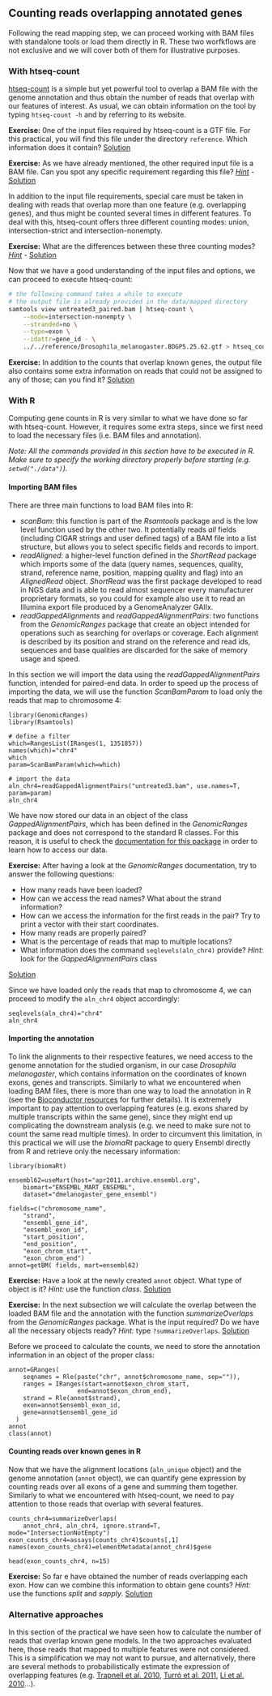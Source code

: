 ## Counting reads overlapping annotated genes
Following the read mapping step, we can proceed working with BAM files with standalone tools or load them directly in R. These two worfkflows are not exclusive and we will cover both of them for illustrative purposes.

### With htseq-count
[htseq-count](http://www-huber.embl.de/users/anders/HTSeq/doc/count.html) is a simple but yet powerful tool to overlap a BAM file with the genome annotation and thus obtain the number of reads that overlap with our features of interest. As usual, we can obtain information on the tool by typing `htseq-count -h` and by referring to its website. 

**Exercise:** 0ne of the input files required by htseq-count is a GTF file. For this practical, you will find this file under the directory `reference`. Which information does it contain?
[Solution](https://github.com/mgonzalezporta/TeachingMaterial/blob/master/solutions/_counting_ex1.md)

**Exercise:** As we have already mentioned, the other required input file is a BAM file. Can you spot any specific requirement regarding this file?
[*Hint*](http://www-huber.embl.de/users/anders/HTSeq/doc/count.html) - 
[Solution](https://github.com/mgonzalezporta/TeachingMaterial/blob/master/solutions/_counting_ex2.md)

In addition to the input file requirements, special care must be taken in dealing with reads that overlap more than one feature (e.g. overlapping genes), and thus might be counted several times in different features. To deal with this, htseq-count offers three different counting modes: union, intersection-strict and intersection-nonempty.

**Exercise:** What are the differences between these three counting modes?
[*Hint*](http://www-huber.embl.de/users/anders/HTSeq/doc/count.html) - 
[Solution](https://github.com/mgonzalezporta/TeachingMaterial/blob/master/solutions/_counting_ex3.md)

Now that we have a good understanding of the input files and options, we can proceed to execute htseq-count:

```bash
# the following command takes a while to execute
# the output file is already provided in the data/mapped directory
samtools view untreated3_paired.bam | htseq-count \
    --mode=intersection-nonempty \
    --stranded=no \
    --type=exon \
    --idattr=gene_id - \
    ../../reference/Drosophila_melanogaster.BDGP5.25.62.gtf > htseq_count.out
```

**Exercise:** In addition to the counts that overlap known genes, the output file also contains some extra information on reads that could not be assigned to any of those; can you find it?
[Solution](https://github.com/mgonzalezporta/TeachingMaterial/blob/master/solutions/_counting_ex4.md)

### With R
Computing gene counts in R is very similar to what we have done so far with htseq-count. However, it requires some extra steps, since we first need to load the necessary files (i.e. BAM files and annotation).

*Note: All the commands provided in this section have to be executed in R. Make sure to specify the working directory properly before starting (e.g. `setwd("./data")`).*

#### Importing BAM files
There are three main functions to load BAM files into R:

* *scanBam*: this function is part of the *Rsamtools* package and is the low level function used by the other two. It potentially reads *all* fields (including CIGAR strings and user defined tags) of a BAM file into a list structure, but allows you to select specific fields and records to import.
* *readAligned*: a higher-level function defined in the *ShortRead* package which imports some of the data (query names, sequences, quality, strand, reference name, position, mapping quality and flag) into an *AlignedRead* object. *ShortRead* was the first package developed to read in NGS data and is able to read almost sequencer every manufacturer proprietary formats, so you could for example also use it to read an Illumina export file produced by a GenomeAnalyzer GAIIx.
* *readGappedAlignments* and *readGappedAlignmentPairs*: two functions from the *GenomicRanges* package that create an object intended for operations such as searching for overlaps or coverage. Each alignment is described by its position and strand on the reference and read ids, sequences and base qualities are discarded for the sake of memory usage and speed.

In this section we will import the data using the *readGappedAlignmentPairs* function, intended for paired-end data. In order to speed up the process of importing the data, we will use the function *ScanBamParam* to load only the reads that map to chromosome 4: 

```rconsole
library(GenomicRanges)
library(Rsamtools) 

# define a filter
which=RangesList(IRanges(1, 1351857)) 
names(which)="chr4"
which
param=ScanBamParam(which=which)

# import the data
aln_chr4=readGappedAlignmentPairs("untreated3.bam", use.names=T, param=param)
aln_chr4
```

We have now stored our data in an object of the class *GappedAlignmentPairs*, which has been defined in the *GenomicRanges* package and does not correspond to the standard R classes. For this reason, it is useful to check the [documentation for this package](http://www.bioconductor.org/packages/release/bioc/manuals/GenomicRanges/man/GenomicRanges.pdf) in order to learn how to access our data.

**Exercise:** After having a look at the *GenomicRanges* documentation, try to answer the following questions:

* How many reads have been loaded?
* How can we access the read names? What about the strand information?
* How can we access the information for the first reads in the pair? Try to print a vector with their start coordinates.
* How many reads are properly paired?
* What is the percentage of reads that map to multiple locations?
* What information does the command `seqlevels(aln_chr4)` provide?
  *Hint:* look for the *GappedAlignmentPairs* class

[Solution](https://github.com/mgonzalezporta/TeachingMaterial/blob/master/solutions/_counting_ex5.md)

Since we have loaded only the reads that map to chromosome 4, we can proceed to modify the `aln_chr4` object accordingly:

```rconsole
seqlevels(aln_chr4)="chr4"
aln_chr4
```

#### Importing the annotation
To link the alignments to their respective features, we need access to the genome annotation for the studied organism, in our case *Drosophila melanogaster*, which contains information on the coordinates of known exons, genes and transcripts. Similarly to what we encountered when loading BAM files, there is more than one way to load the annotation in R (see the [Bioconductor resources](http://www.bioconductor.org/help/course-materials/) for further details). It is extremely important to pay attention to overlapping features (e.g. exons shared by multiple transcripts within the same gene), since they might end up complicating the downstream analysis (e.g. we need to make sure not to count the same read multiple times). In order to circumvent this limitation, in this practical we will use the *biomaRt* package to query Ensembl directly from R and retrieve only the necessary information:

```rconsole
library(biomaRt)

ensembl62=useMart(host="apr2011.archive.ensembl.org", 
    biomart="ENSEMBL_MART_ENSEMBL",
    dataset="dmelanogaster_gene_ensembl")

fields=c("chromosome_name", 
    "strand", 
    "ensembl_gene_id", 
    "ensembl_exon_id", 
    "start_position", 
    "end_position", 
    "exon_chrom_start", 
    "exon_chrom_end")
annot=getBM( fields, mart=ensembl62)
```

**Exercise:** Have a look at the newly created `annot` object. What type of object is it?
*Hint:* use the function *class*.
[Solution](https://github.com/mgonzalezporta/TeachingMaterial/blob/master/solutions/_counting_ex6.md)

**Exercise:** In the next subsection we will calculate the overlap between the loaded BAM file and the annotation with the function *summarizeOverlaps* from the *GenomicRanges* package. What is the input required? Do we have all the necessary objects ready?
*Hint:* type `?summarizeOverlaps`.
[Solution](https://github.com/mgonzalezporta/TeachingMaterial/blob/master/solutions/_counting_ex7.md)

Before we proceed to calculate the counts, we need to store the annotation information in an object of the proper class:

```rconsole
annot=GRanges(
    seqnames = Rle(paste("chr", annot$chromosome_name, sep="")),
    ranges = IRanges(start=annot$exon_chrom_start, 
                   end=annot$exon_chrom_end), 
    strand = Rle(annot$strand), 
    exon=annot$ensembl_exon_id, 
    gene=annot$ensembl_gene_id
  )
annot
class(annot)
```

#### Counting reads over known genes in R
Now that we have the alignment locations (`aln_unique` object) and the genome annotation (`annot` object), we can quantify gene expression by counting reads over all exons of a gene and summing them together. Similarly to what we encountered with htseq-count, we need to pay attention to those reads that overlap with several features.

```rconsole
counts_chr4=summarizeOverlaps(
    annot_chr4, aln_chr4, ignore.strand=T, mode="IntersectionNotEmpty")
exon_counts_chr4=assays(counts_chr4)$counts[,1]
names(exon_counts_chr4)=elementMetadata(annot_chr4)$gene

head(exon_counts_chr4, n=15)
```

**Exercise:** So far e have obtained the number of reads overlapping each exon. How can we combine this information to obtain gene counts?
*Hint:* use the functions *split* and *sapply*.
[Solution](https://github.com/mgonzalezporta/TeachingMaterial/blob/master/solutions/_counting_ex8.md)

### Alternative approaches
In this section of the practical we have seen how to calculate the number of reads that overlap known gene models. In the two approaches evaluated here, those reads that mapped to multiple features were not considered. This is a simplification we may not want to pursue, and alternatively, there are several methods to probabilistically estimate the expression of overlapping features (e.g. [Trapnell et al. 2010](http://www.nature.com/nbt/journal/v28/n5/abs/nbt.1621.html), [Turró et al. 2011](http://genomebiology.com/content/12/2/R13), [Li et al. 2010](http://bioinformatics.oxfordjournals.org/content/26/4/493.long)...).

